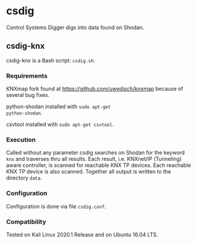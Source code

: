 # csdig
Control Systems Digger digs into data found on Shodan.

## csdig-knx
csdig-knx is a Bash script: <code>csdig.sh</code>.

### Requirements
KNXmap fork found at https://github.com/uwedisch/knxmap because of several bug fixes.

python-shodan installed with <code>sudo apt-get python-shodan</code>.

csvtool installed with <code>sudo apt-get csvtool</code>.
  
### Execution
Called without any parameter csdig searches on Shodan for the keyword <code>knx</code> and traverses thru all results.  Each result, i.e. KNXnet/IP (Tunneling) aware controller, is scanned for reachable KNX TP devices.  Each reachable KNX TP device is also scanned.  Together all output is written to the directory <code>data</code>.

### Configuration
Configuration is done via file <code>csdig.conf</code>.

### Compatibility
Tested on Kali Linux 2020.1 Release and on Ubuntu 16.04 LTS.
